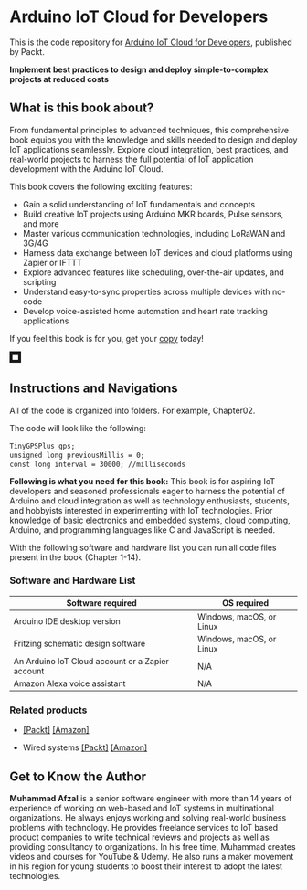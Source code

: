 # Arduino IoT Cloud for Developers

<a href="https://www.packtpub.com/product/arduino-iot-cloud-for-developers/9781837637171?utm_source=github&utm_medium=repository&utm_campaign=9781786461629"><img src="https://content.packt.com/B19752/cover_image_small.jpg" alt="" height="256px" align="right"></a>

This is the code repository for [Arduino IoT Cloud for Developers](https://www.packtpub.com/product/arduino-iot-cloud-for-developers/9781837637171?utm_source=github&utm_medium=repository&utm_campaign=9781786461629), published by Packt.

**Implement best practices to design and deploy simple-to-complex projects at reduced costs**

## What is this book about?
From fundamental principles to advanced techniques, this comprehensive book equips you with the knowledge and skills needed to design and deploy IoT applications seamlessly. Explore cloud integration, best practices, and real-world projects to harness the full potential of IoT application development with the Arduino IoT Cloud.

This book covers the following exciting features:
* Gain a solid understanding of IoT fundamentals and concepts
* Build creative IoT projects using Arduino MKR boards, Pulse sensors, and more
* Master various communication technologies, including LoRaWAN and 3G/4G
* Harness data exchange between IoT devices and cloud platforms using Zapier or IFTTT
* Explore advanced features like scheduling, over-the-air updates, and scripting
* Understand easy-to-sync properties across multiple devices with no-code
* Develop voice-assisted home automation and heart rate tracking applications

If you feel this book is for you, get your [copy](https://www.amazon.com/dp/1837637172) today!

<a href="https://www.packtpub.com/?utm_source=github&utm_medium=banner&utm_campaign=GitHubBanner"><img src="https://raw.githubusercontent.com/PacktPublishing/GitHub/master/GitHub.png" 
alt="https://www.packtpub.com/" border="5" /></a>

## Instructions and Navigations
All of the code is organized into folders. For example, Chapter02.

The code will look like the following:
```
TinyGPSPlus gps;
unsigned long previousMillis = 0;
const long interval = 30000; //milliseconds
```

**Following is what you need for this book:**
This book is for aspiring IoT developers and seasoned professionals eager to harness the potential of Arduino and cloud integration as well as technology enthusiasts, students, and hobbyists interested in experimenting with IoT technologies. Prior knowledge of basic electronics and embedded systems, cloud computing, Arduino, and programming languages like C and JavaScript is needed.

With the following software and hardware list you can run all code files present in the book (Chapter 1-14).
### Software and Hardware List
 | Software required | OS required |
 | ------------------------------------ | ----------------------------------- |
| Arduino IDE desktop version | Windows, macOS, or Linux |
| Fritzing schematic design software | Windows, macOS, or Linux |
| An Arduino IoT Cloud account or a Zapier account | N/A |
| Amazon Alexa voice assistant | N/A |


### Related products
*  [[Packt]](https://www.packtpub.com/product/architectural-patterns-and-techniques-for-developing-iot-solutions/9781803245492?utm_source=github&utm_medium=repository&utm_campaign=9781803245492) [[Amazon]](https://www.amazon.com/dp/1803245492)

* Wired systems [[Packt]](https://www.packtpub.com/product/building-smart-home-automation-solutions-with-home-assistant/9781801815291?utm_source=github&utm_medium=repository&utm_campaign=9781801815291) [[Amazon]](https://www.amazon.com/dp/1801815291)

## Get to Know the Author
**Muhammad Afzal**
is a senior software engineer with more than 14 years of experience of working on web-based and IoT systems in multinational organizations. He always enjoys working and solving real-world business problems with technology. He provides freelance services to IoT based product companies to write technical reviews and projects as well as providing consultancy to organizations.
In his free time, Muhammad creates videos and courses for YouTube & Udemy. He also runs a maker movement in his region for young students to boost their interest to adopt the latest technologies.
